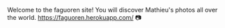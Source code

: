 Welcome to the faguoren site! You will discover Mathieu's photos all over the world. 
https://faguoren.herokuapp.com/ 📷
